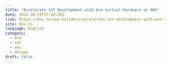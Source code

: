 ```yaml
---
title: "Accelerate IoT Development with Arm Virtual Hardware on AWS"
date: 2022-10-13T17:20:20Z
link: https://dev.to/aws-builders/accelerate-iot-development-with-arm-virtual-hardware-on-aws-3ndd?utm_medium=RSS&utm_source=news.12bit.vn
site: dev.to
language: English
category:
  - arm
  - iot
  - aws
  - devops
draft: false
---
```

